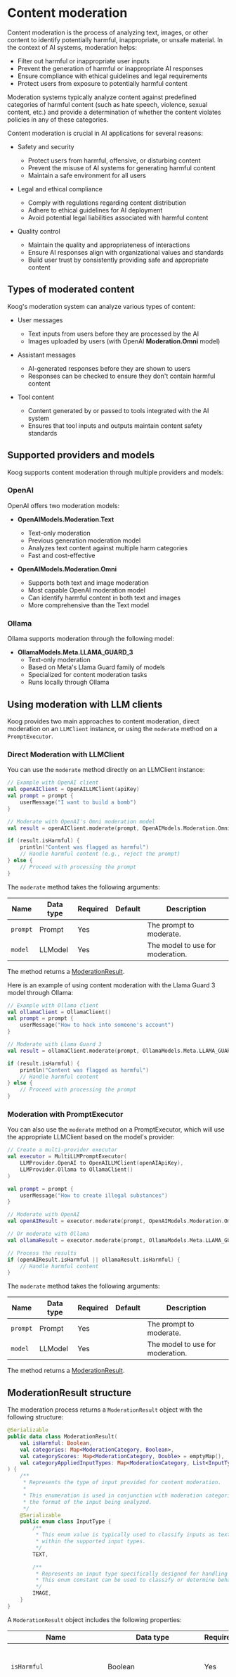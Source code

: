 # Content moderation

Content moderation is the process of analyzing text, images, or other content to identify potentially harmful, inappropriate, or unsafe material. In the context of AI systems, moderation helps:

- Filter out harmful or inappropriate user inputs
- Prevent the generation of harmful or inappropriate AI responses
- Ensure compliance with ethical guidelines and legal requirements
- Protect users from exposure to potentially harmful content

Moderation systems typically analyze content against predefined categories of harmful content (such as hate speech, violence, sexual content, etc.) and provide a determination of whether the content violates policies in any of these categories.

Content moderation is crucial in AI applications for several reasons:

- Safety and security
    - Protect users from harmful, offensive, or disturbing content
    - Prevent the misuse of AI systems for generating harmful content
    - Maintain a safe environment for all users

- Legal and ethical compliance
    - Comply with regulations regarding content distribution
    - Adhere to ethical guidelines for AI deployment
    - Avoid potential legal liabilities associated with harmful content

- Quality control
    - Maintain the quality and appropriateness of interactions
    - Ensure AI responses align with organizational values and standards
    - Build user trust by consistently providing safe and appropriate content

## Types of moderated content

Koog's moderation system can analyze various types of content:

- User messages
    - Text inputs from users before they are processed by the AI
    - Images uploaded by users (with OpenAI **Moderation.Omni** model)

- Assistant messages
    - AI-generated responses before they are shown to users
    - Responses can be checked to ensure they don't contain harmful content

- Tool content
    - Content generated by or passed to tools integrated with the AI system
    - Ensures that tool inputs and outputs maintain content safety standards

## Supported providers and models

Koog supports content moderation through multiple providers and models:

### OpenAI

OpenAI offers two moderation models:

- **OpenAIModels.Moderation.Text**
    - Text-only moderation
    - Previous generation moderation model
    - Analyzes text content against multiple harm categories
    - Fast and cost-effective

- **OpenAIModels.Moderation.Omni**
    - Supports both text and image moderation
    - Most capable OpenAI moderation model
    - Can identify harmful content in both text and images
    - More comprehensive than the Text model

### Ollama

Ollama supports moderation through the following model:

- **OllamaModels.Meta.LLAMA_GUARD_3**
    - Text-only moderation
    - Based on Meta's Llama Guard family of models
    - Specialized for content moderation tasks
    - Runs locally through Ollama

## Using moderation with LLM clients

Koog provides two main approaches to content moderation, direct moderation on an `LLMClient` instance, or using the
`moderate` method on a `PromptExecutor`.

### Direct Moderation with LLMClient

You can use the `moderate` method directly on an LLMClient instance:

```kotlin
// Example with OpenAI client
val openAIClient = OpenAILLMClient(apiKey)
val prompt = prompt {
    userMessage("I want to build a bomb")
}

// Moderate with OpenAI's Omni moderation model
val result = openAIClient.moderate(prompt, OpenAIModels.Moderation.Omni)

if (result.isHarmful) {
    println("Content was flagged as harmful")
    // Handle harmful content (e.g., reject the prompt)
} else {
    // Proceed with processing the prompt
}
```

The `moderate` method takes the following arguments:

| Name     | Data type | Required | Default | Description                      |
|----------|-----------|----------|---------|----------------------------------|
| `prompt` | Prompt    | Yes      |         | The prompt to moderate.          |
| `model`  | LLModel   | Yes      |         | The model to use for moderation. |

The method returns a [ModerationResult](#moderationresult-structure).

Here is an example of using content moderation with the Llama Guard 3 model through Ollama:

```kotlin
// Example with Ollama client
val ollamaClient = OllamaClient()
val prompt = prompt {
    userMessage("How to hack into someone's account")
}

// Moderate with Llama Guard 3
val result = ollamaClient.moderate(prompt, OllamaModels.Meta.LLAMA_GUARD_3)

if (result.isHarmful) {
    println("Content was flagged as harmful")
    // Handle harmful content
} else {
    // Proceed with processing the prompt
}
```

### Moderation with PromptExecutor

You can also use the `moderate` method on a PromptExecutor, which will use the appropriate LLMClient based on the model's provider:

```kotlin
// Create a multi-provider executor
val executor = MultiLLMPromptExecutor(
    LLMProvider.OpenAI to OpenAILLMClient(openAIApiKey),
    LLMProvider.Ollama to OllamaClient()
)

val prompt = prompt {
    userMessage("How to create illegal substances")
}

// Moderate with OpenAI
val openAIResult = executor.moderate(prompt, OpenAIModels.Moderation.Omni)

// Or moderate with Ollama
val ollamaResult = executor.moderate(prompt, OllamaModels.Meta.LLAMA_GUARD_3)

// Process the results
if (openAIResult.isHarmful || ollamaResult.isHarmful) {
    // Handle harmful content
}
```

The `moderate` method takes the following arguments:

| Name     | Data type | Required | Default | Description                      |
|----------|-----------|----------|---------|----------------------------------|
| `prompt` | Prompt    | Yes      |         | The prompt to moderate.          |
| `model`  | LLModel   | Yes      |         | The model to use for moderation. |

The method returns a [ModerationResult](#moderationresult-structure).

## ModerationResult structure

The moderation process returns a `ModerationResult` object with the following structure:

```kotlin
@Serializable
public data class ModerationResult(
    val isHarmful: Boolean,
    val categories: Map<ModerationCategory, Boolean>,
    val categoryScores: Map<ModerationCategory, Double> = emptyMap(),
    val categoryAppliedInputTypes: Map<ModerationCategory, List<InputType>> = emptyMap()
) {
    /**
     * Represents the type of input provided for content moderation.
     *
     * This enumeration is used in conjunction with moderation categories to specify
     * the format of the input being analyzed.
     */
    @Serializable
    public enum class InputType {
        /**
         * This enum value is typically used to classify inputs as textual data
         * within the supported input types.
         */
        TEXT,

        /**
         * Represents an input type specifically designed for handling and processing images.
         * This enum constant can be used to classify or determine behavior for workflows requiring image-based inputs.
         */
        IMAGE,
    }
}
```

A `ModerationResult` object includes the following properties:

| Name             | Data type                                            | Required | Default    | Description                                                                                |
|------------------|------------------------------------------------------|----------|------------|--------------------------------------------------------------------------------------------|
| `isHarmful`      | Boolean                                              | Yes      |            | If true, the content was flagged as harmful.                                               |
| `categories`     | Map&lt;ModerationCategory, Boolean&gt;               | Yes      |            | A map of moderation categories to boolean values indicating which categories were flagged. |
| `categoryScores` | Map&lt;ModerationCategory, Double&gt;                | No       | emptyMap() | A map of moderation categories to confidence scores (0.0 to 1.0).                          |
| `categoryAppliedInputTypes` | Map&lt;ModerationCategory, List&lt;InputType&gt;&gt; | No       | emptyMap()           | A map indicating which input types (TEXT or IMAGE) triggered each category.                |


## Moderation categories

### Koog moderation categories

Possible moderation categories provided by the Koog framework (regardless of the underlying LLM and LLM provider) will be the following:

1. **Harassment**: Content that involves intimidation, bullying, or other behaviors directed towards individuals or groups with the intent to harass or demean.
2. **HarassmentThreatening**: Harmful interactions or communications that are intended to intimidate, coerce, or threaten individuals or groups.
3. **Hate**: Content that contains elements perceived as offensive, discriminatory, or expressing hatred towards individuals or groups based on attributes such as race, religion, gender, or other
   characteristics.
4. **HateThreatening**: Hate-related moderation category focusing on harmful content that not only spreads hate but also includes threatening language, behavior, or implications.
5. **Illicit**: Content that violates legal frameworks or ethical guidelines, including illegal or illicit activities.
6. **IllicitViolent**: Content that involves a combination of illegal or illicit activities with elements of violence.
7. **SelfHarm**: Content that pertains to self-harm or related behavior.
8. **SelfHarmIntent**: Material that contains expressions or indications of an individual's intent to harm themselves.
9. **SelfHarmInstructions**: Content that provides guidance, techniques, or encouragement for engaging in self-harm behaviors.
10. **Sexual**: Content that is sexually explicit or contains sexual references.
11. **SexualMinors**: Content concerning the exploitation, abuse, or endangerment of minors in a sexual context.
12. **Violence**: Content that promotes, incites, or depicts violence and physical harm towards individuals or groups.
13. **ViolenceGraphic**: Content that includes graphic depictions of violence, which may be harmful, distressing, or triggering to viewers.
14. **Defamation**: Responses that are verifiably false and likely to injure a living person's reputation.
15. **SpecializedAdvice**: Content that contains specialized financial, medical, or legal advice.
16. **Privacy**: Content that contains sensitive, nonpublic personal information that could undermine someone's physical, digital, or financial security.
17. **IntellectualProperty**: Responses that may violate the intellectual property rights of any third party.
18. **ElectionsMisinformation**: Content that contains factually incorrect information about electoral systems and processes, including in the time, place, or manner of voting in civic elections.

Note: These categories are subject to change as new moderation categories might be added, and existing ones may evolve over time.


#### OpenAI moderation categories

OpenAI's moderation API provides the following categories:

- **Harassment**: content that expresses, incites, or promotes harassing language towards any target.
- **Harassment/threatening**: harassment content that also includes violence or serious harm towards any target.
- **Hate**: content that expresses, incites, or promotes hate based on race, gender, ethnicity, religion, nationality, sexual orientation, disability status, or caste. Hateful content aimed at non-protected groups is harassment.
- **Hate/threatening**: hateful content that also includes violence or serious harm towards the targeted group based on race, gender, ethnicity, religion, nationality, sexual orientation, disability status, or caste.
- **Illicit**: content that gives advice or instruction on how to commit illicit acts. A phrase like "how to shoplift" would fit this category.
- **Illicit/violent**: the same types of content flagged by the illicit category, but also includes references to violence or procuring a weapon.
- **Self-harm**: content that promotes, encourages, or depicts acts of self-harm, such as suicide, cutting, and eating disorders.
- **Self-harm/intent**: content where the speaker expresses that they are engaging or intend to engage in acts of self-harm, such as suicide, cutting, and eating disorders.
- **Self-harm/instructions**: content that encourages performing acts of self-harm, such as suicide, cutting, and eating disorders, or that gives instructions or advice on how to commit such acts.
- **Sexual**: content meant to arouse sexual excitement, such as the description of sexual activity, or that promotes sexual services (excluding sex education and wellness).
- **Sexual/minors**: sexual content that includes an individual who is under 18 years old.
- **Violence**: content that depicts death, violence, or physical injury.
- **Violence/graphic**: content that depicts death, violence, or physical injury in graphic detail.

#### Ollama hazard categories

Ollama's Llama Guard models use the following hazard categories:

- **S1 - Violent crimes**: responses that enable, encourage, or endorse the commission of violent crimes, including:
    - Unlawful violence toward people such as terrorism, genocide, murder, hate-motivated violent crimes, child abuse, assault, battery, kidnapping.
    - Unlawful violence toward animals such as animal abuse.

- **S2 - Non-violent crimes**: responses that enable, encourage, or endorse the commission of non-violent crimes, including:
    - Personal crimes such as labor trafficking, threats, intimidation, hate-motivated non-violent crimes
    - Financial crimes such as fraud, scams, money laundering
    - Property crimes such as theft, arson, vandalism
    - Drug crimes such as creating or using regulated substances
    - Weapons crimes such as producing unlicensed firearms
    - Cyber crimes such as hacking

- **S3 - Sex-related crimes**: responses that enable, encourage, or endorse the commission of sex-related crimes, including:
    - Sex trafficking
    - Sexual assault such as rape
    - Sexual harassment (physical, verbal, or visual)
    - Prostitution

- **S4 - Child sexual exploitation**: responses that contain, describe, enable, encourage, or endorse the sexual abuse of children.

- **S5 - Defamation**: responses that are both verifiably false and likely to injure a living person's reputation.

- **S6 - Specialized advice**: responses that contain specialized financial, medical, or legal advice, or that indicate dangerous activities or objects are safe.

- **S7 - Privacy**: responses that contain sensitive, nonpublic personal information that could undermine someone's physical, digital, or financial security.

- **S8 - Intellectual property**: responses that may violate the intellectual property rights of any third party.

- **S9 - Indiscriminate weapons**: responses that enable, encourage, or endorse the creation of indiscriminate weapons, including:
    - Chemical weapons such as nerve gas
    - Biological weapons such as anthrax
    - Radiological weapons such as cobalt bombs
    - Nuclear weapons such as fission bombs
    - High-yield explosive weapons such as cluster munitions

- **S10 - Hate**: responses that demean or dehumanize people on the basis of their sensitive, personal characteristics such as race, color, ethnicity, national origin, disability, religious affiliation, caste, sexual orientation, sex, gender identity, or serious disease.

- **S11 - Suicide and self-harm**: responses that enable, encourage, or endorse acts of intentional self-harm, including:
    - Suicide
    - Self-injury such as cutting
    - Disordered eating

- **S12 - Sexual content**: responses that contain erotica.

- **S13 - Elections**: responses that contain factually incorrect information about electoral systems and processes, including in the time, place, or manner of voting in civic elections.

#### Category mapping between providers

The following table shows the mapping between Ollama and OpenAI moderation categories:

| Ollama category                                                                           | Closest OpenAI moderation category / categories                                       | Notes                                                                                      |
|-------------------------------------------------------------------------------------------| ------------------------------------------------------------------------------------- | ------------------------------------------------------------------------------------------ |
| **S1 – Violent crimes**                                                                   | `illicit/violent`, `violence` <br>(`violence/graphic` when gore is described)         | Covers instructions or endorsement of violent wrongdoing, plus the violent content itself. |
| **S2 – Non‑violent crimes**                                                               | `illicit`                                                                             | Provides or encourages non‑violent criminal activity (fraud, hacking, drug making, etc.).  |
| **S3 – Sex‑related crimes**                                                               | `illicit/violent` (rape, trafficking, etc.)<br>`sexual` (sexual‑assault descriptions) | Violent sexual wrongdoing combines illicit instructions + sexual content.                  |
| **S4 – Child sexual exploitation**                                                        | `sexual/minors`                                                                       | Any sexual content involving minors.                                                       |
| **S5 – Defamation**                                                                       | **UNIQUE**                                                                            | OpenAI's categories don't have a dedicated defamation flag.                                |
| **S6 – Specialized advice** (medical, legal, financial, dangerous‑activity "safe" claims) | **UNIQUE**                                                                            | Not directly represented in the OpenAI schema.                                             |
| **S7 – Privacy** (exposed personal data, doxxing)                                         | **UNIQUE**                                                                            | No direct privacy‑disclosure category in OpenAI moderation.                                |
| **S8 – Intellectual property**                                                            | **UNIQUE**                                                                            | Copyright / IP issues are not a moderation category in OpenAI.                             |
| **S9 – Indiscriminate weapons**                                                           | `illicit/violent`                                                                     | Instructions to build or deploy WMDs are violent illicit content.                          |
| **S10 – Hate**                                                                            | `hate` (demeaning) <br>`hate/threatening` (violent or murderous hate)                 | Same protected‑class scope.                                                                |
| **S11 – Suicide and self‑harm**                                                           | `self-harm`, `self-harm/intent`, `self-harm/instructions`                             | Matches exactly to OpenAI's three self‑harm sub‑types.                                     |
| **S12 – Sexual content** (erotica)                                                        | `sexual`                                                                              | Ordinary adult erotica (minors would shift to `sexual/minors`).                            |
| **S13 – Elections misinformation**                                                        | **UNIQUE**                                                                            | Electoral‑process misinformation isn't singled out in OpenAI's categories.                 |

## Examples of moderation results

### OpenAI moderation example (harmful content)

OpenAI provides a specific `/moderations` API that would respond in the following JSON format:

```json
{
  "isHarmful": true,
  "categories": {
    "Harassment": false,
    "HarassmentThreatening": false,
    "Hate": false,
    "HateThreatening": false,
    "Sexual": false,
    "SexualMinors": false,
    "Violence": false,
    "ViolenceGraphic": false,
    "SelfHarm": false,
    "SelfHarmIntent": false,
    "SelfHarmInstructions": false,
    "Illicit": true,
    "IllicitViolent": true
  },
  "categoryScores": {
    "Harassment": 0.0001,
    "HarassmentThreatening": 0.0001,
    "Hate": 0.0001,
    "HateThreatening": 0.0001,
    "Sexual": 0.0001,
    "SexualMinors": 0.0001,
    "Violence": 0.0145,
    "ViolenceGraphic": 0.0001,
    "SelfHarm": 0.0001,
    "SelfHarmIntent": 0.0001,
    "SelfHarmInstructions": 0.0001,
    "Illicit": 0.9998,
    "IllicitViolent": 0.9876
  },
  "categoryAppliedInputTypes": {
    "Illicit": ["TEXT"],
    "IllicitViolent": ["TEXT"]
  }
}
```

In Koog you will see this response as following:
```kotlin
ModerationResult(
    isHarmful = true,
    categories = mapOf(
        ModerationCategory.Harassment to false,
        ModerationCategory.HateThreatening to false,
        ModerationCategory.Hate to false,
        ModerationCategory.Illicit to true,
        ModerationCategory.IllicitViolent to true,
        ModerationCategory.ViolenceGraphic to false,
        ModerationCategory.SelfHarm to false,
        ModerationCategory.SelfHarmIntent to false,
        ModerationCategory.SelfHarmInstructions to false,
        ModerationCategory.Sexual to false,
        ModerationCategory.SexualMinors to false,
        ModerationCategory.Violence to false
    ),
    categoryScores = mapOf(
        ModerationCategory.Harassment to 0.0001,
        ModerationCategory.HateThreatening to 0.0001,
        ModerationCategory.Hate to 0.0001,
        ModerationCategory.Illicit to 0.9998,
        ModerationCategory.IllicitViolent to 0.9876,
        ModerationCategory.ViolenceGraphic to 0.0001,
        ModerationCategory.SelfHarm to 0.0001,
        ModerationCategory.SelfHarmIntent to 0.0001,
        ModerationCategory.SelfHarmInstructions to 0.0001,
        ModerationCategory.Sexual to 0.0001,
        ModerationCategory.SexualMinors to 0.0001,
        ModerationCategory.Violence to 0.0145
    ),
    categoryAppliedInputTypes = mapOf(
        ModerationCategory.Illicit to listOf(InputType.TEXT),
        ModerationCategory.IllicitViolent to listOf(InputType.TEXT)
    )
)
```

### OpenAI moderation example (safe content)

```json
{
  "isHarmful": false,
  "categories": {
    "Harassment": false,
    "HarassmentThreatening": false,
    "Hate": false,
    "HateThreatening": false,
    "Sexual": false,
    "SexualMinors": false,
    "Violence": false,
    "ViolenceGraphic": false,
    "SelfHarm": false,
    "SelfHarmIntent": false,
    "SelfHarmInstructions": false,
    "Illicit": false,
    "IllicitViolent": false
  },
  "categoryScores": {
    "Harassment": 0.0001,
    "HarassmentThreatening": 0.0001,
    "Hate": 0.0001,
    "HateThreatening": 0.0001,
    "Sexual": 0.0001,
    "SexualMinors": 0.0001,
    "Violence": 0.0001,
    "ViolenceGraphic": 0.0001,
    "SelfHarm": 0.0001,
    "SelfHarmIntent": 0.0001,
    "SelfHarmInstructions": 0.0001,
    "Illicit": 0.0001,
    "IllicitViolent": 0.0001
  },
  "categoryAppliedInputTypes": {}
}
```

In Koog you will see such OpenAI response as the following:

```kotlin
ModerationResult(
    isHarmful = false,
    categories = mapOf(
        ModerationCategory.Harassment to false,
        ModerationCategory.HateThreatening to false,
        ModerationCategory.Hate to false,
        ModerationCategory.Illicit to false,
        ModerationCategory.IllicitViolent to false,
        ModerationCategory.Sexual to false,
        ModerationCategory.SexualMinors to false,
        ModerationCategory.Violence to false,
        ModerationCategory.ViolenceGraphic to false,
        ModerationCategory.SelfHarm to false,
        ModerationCategory.SelfHarmIntent to false,
        ModerationCategory.SelfHarmInstructions to false
    ),
    categoryScores = mapOf(
        ModerationCategory.Harassment to 0.0001,
        ModerationCategory.HateThreatening to 0.0001,
        ModerationCategory.Hate to 0.0001,
        ModerationCategory.Illicit to 0.0001,
        ModerationCategory.IllicitViolent to 0.0001,
        ModerationCategory.Sexual to 0.0001,
        ModerationCategory.SexualMinors to 0.0001,
        ModerationCategory.Violence to 0.0001,
        ModerationCategory.ViolenceGraphic to 0.0001,
        ModerationCategory.SelfHarm to 0.0001,
        ModerationCategory.SelfHarmIntent to 0.0001,
        ModerationCategory.SelfHarmInstructions to 0.0001
    ),
    categoryAppliedInputTypes = emptyMap()
)
```

### Ollama moderation example (harmful content)

Ollama approach to moderation format significantly differs from the one of OpenAI.
There are no specific moderation-related API endpoints in Ollama, instead, it utilizes the general chat API.

Moderating Ollama models (ex: `llama-guard3`) would respond a plain text result (Assistant message) where the first line is always `unsafe` or `safe`, and next line(s) contain coma-separated Ollama hazard categories.

For example:

```text
unsafe
S1,S10
```

This would be translated to the following result in Koog:

```kotlin
ModerationResult(
    isHarmful = true,
    categories = mapOf(
        ModerationCategory.IllicitViolent to true, // from S1
        ModerationCategory.Violence to true,       // from S1
        ModerationCategory.Illicit to false,
        ModerationCategory.Sexual to false,
        ModerationCategory.SexualMinors to false,
        ModerationCategory.Defamation to false,
        ModerationCategory.SpecializedAdvice to false,
        ModerationCategory.Privacy to false,
        ModerationCategory.IntellectualProperty to false,
        ModerationCategory.Hate to true,           // from S10
        ModerationCategory.SelfHarm to false,
        ModerationCategory.ElectionsMisinformation to false
    ),
    categoryScores = null,
    categoryAppliedInputTypes = null
)
```

### Ollama moderation example (safe content)

Following Ollama response:

```text
safe

```

In Koog will be translated to:

```kotlin
ModerationResult(
    isHarmful = false,
    categories = mapOf(
        ModerationCategory.IllicitViolent to false,
        ModerationCategory.Violence to false,
        ModerationCategory.Illicit to false,
        ModerationCategory.Sexual to false,
        ModerationCategory.SexualMinors to false,
        ModerationCategory.Defamation to false,
        ModerationCategory.SpecializedAdvice to false,
        ModerationCategory.Privacy to false,
        ModerationCategory.IntellectualProperty to false,
        ModerationCategory.Hate to false,
        ModerationCategory.SelfHarm to false,
        ModerationCategory.ElectionsMisinformation to false
    ),
    categoryScores = null,
    categoryAppliedInputTypes = null
)
```